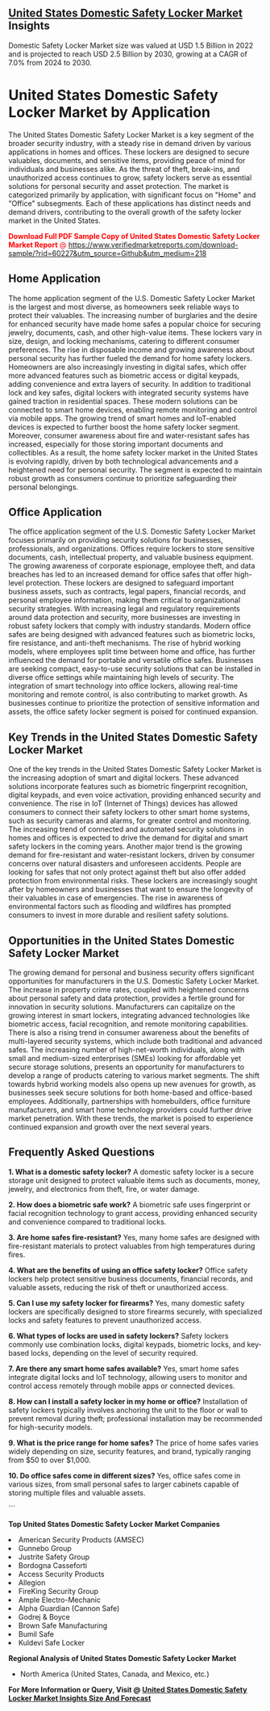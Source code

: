 <h2><a href="https://www.verifiedmarketreports.com/download-sample/?rid=60227&amp;utm_source=Github&amp;utm_medium=218" target="_blank">United States Domestic Safety Locker Market</a> Insights</h2><p>Domestic Safety Locker Market size was valued at USD 1.5 Billion in 2022 and is projected to reach USD 2.5 Billion by 2030, growing at a CAGR of 7.0% from 2024 to 2030.</p><p> <h1>United States Domestic Safety Locker Market by Application</h1> <p>The United States Domestic Safety Locker Market is a key segment of the broader security industry, with a steady rise in demand driven by various applications in homes and offices. These lockers are designed to secure valuables, documents, and sensitive items, providing peace of mind for individuals and businesses alike. As the threat of theft, break-ins, and unauthorized access continues to grow, safety lockers serve as essential solutions for personal security and asset protection. The market is categorized primarily by application, with significant focus on "Home" and "Office" subsegments. Each of these applications has distinct needs and demand drivers, contributing to the overall growth of the safety locker market in the United States. <p><span class=""><span style="color: #ff0000;"><strong>Download Full PDF Sample Copy of United States Domestic Safety Locker Market Report</strong> @ </span><a href="https://www.verifiedmarketreports.com/download-sample/?rid=60227&amp;utm_source=Github&amp;utm_medium=218" target="_blank">https://www.verifiedmarketreports.com/download-sample/?rid=60227&amp;utm_source=Github&amp;utm_medium=218</a></span></p></p> <h2>Home Application</h2> <p>The home application segment of the U.S. Domestic Safety Locker Market is the largest and most diverse, as homeowners seek reliable ways to protect their valuables. The increasing number of burglaries and the desire for enhanced security have made home safes a popular choice for securing jewelry, documents, cash, and other high-value items. These lockers vary in size, design, and locking mechanisms, catering to different consumer preferences. The rise in disposable income and growing awareness about personal security has further fueled the demand for home safety lockers. Homeowners are also increasingly investing in digital safes, which offer more advanced features such as biometric access or digital keypads, adding convenience and extra layers of security. In addition to traditional lock and key safes, digital lockers with integrated security systems have gained traction in residential spaces. These modern solutions can be connected to smart home devices, enabling remote monitoring and control via mobile apps. The growing trend of smart homes and IoT-enabled devices is expected to further boost the home safety locker segment. Moreover, consumer awareness about fire and water-resistant safes has increased, especially for those storing important documents and collectibles. As a result, the home safety locker market in the United States is evolving rapidly, driven by both technological advancements and a heightened need for personal security. The segment is expected to maintain robust growth as consumers continue to prioritize safeguarding their personal belongings. <h2>Office Application</h2> <p>The office application segment of the U.S. Domestic Safety Locker Market focuses primarily on providing security solutions for businesses, professionals, and organizations. Offices require lockers to store sensitive documents, cash, intellectual property, and valuable business equipment. The growing awareness of corporate espionage, employee theft, and data breaches has led to an increased demand for office safes that offer high-level protection. These lockers are designed to safeguard important business assets, such as contracts, legal papers, financial records, and personal employee information, making them critical to organizational security strategies. With increasing legal and regulatory requirements around data protection and security, more businesses are investing in robust safety lockers that comply with industry standards. Modern office safes are being designed with advanced features such as biometric locks, fire resistance, and anti-theft mechanisms. The rise of hybrid working models, where employees split time between home and office, has further influenced the demand for portable and versatile office safes. Businesses are seeking compact, easy-to-use security solutions that can be installed in diverse office settings while maintaining high levels of security. The integration of smart technology into office lockers, allowing real-time monitoring and remote control, is also contributing to market growth. As businesses continue to prioritize the protection of sensitive information and assets, the office safety locker segment is poised for continued expansion. <h2>Key Trends in the United States Domestic Safety Locker Market</h2> <p>One of the key trends in the United States Domestic Safety Locker Market is the increasing adoption of smart and digital lockers. These advanced solutions incorporate features such as biometric fingerprint recognition, digital keypads, and even voice activation, providing enhanced security and convenience. The rise in IoT (Internet of Things) devices has allowed consumers to connect their safety lockers to other smart home systems, such as security cameras and alarms, for greater control and monitoring. The increasing trend of connected and automated security solutions in homes and offices is expected to drive the demand for digital and smart safety lockers in the coming years. Another major trend is the growing demand for fire-resistant and water-resistant lockers, driven by consumer concerns over natural disasters and unforeseen accidents. People are looking for safes that not only protect against theft but also offer added protection from environmental risks. These lockers are increasingly sought after by homeowners and businesses that want to ensure the longevity of their valuables in case of emergencies. The rise in awareness of environmental factors such as flooding and wildfires has prompted consumers to invest in more durable and resilient safety solutions. <h2>Opportunities in the United States Domestic Safety Locker Market</h2> <p>The growing demand for personal and business security offers significant opportunities for manufacturers in the U.S. Domestic Safety Locker Market. The increase in property crime rates, coupled with heightened concerns about personal safety and data protection, provides a fertile ground for innovation in security solutions. Manufacturers can capitalize on the growing interest in smart lockers, integrating advanced technologies like biometric access, facial recognition, and remote monitoring capabilities. There is also a rising trend in consumer awareness about the benefits of multi-layered security systems, which include both traditional and advanced safes. The increasing number of high-net-worth individuals, along with small and medium-sized enterprises (SMEs) looking for affordable yet secure storage solutions, presents an opportunity for manufacturers to develop a range of products catering to various market segments. The shift towards hybrid working models also opens up new avenues for growth, as businesses seek secure solutions for both home-based and office-based employees. Additionally, partnerships with homebuilders, office furniture manufacturers, and smart home technology providers could further drive market penetration. With these trends, the market is poised to experience continued expansion and growth over the next several years. <h2>Frequently Asked Questions</h2> <p><strong>1. What is a domestic safety locker?</strong> A domestic safety locker is a secure storage unit designed to protect valuable items such as documents, money, jewelry, and electronics from theft, fire, or water damage.</p> <p><strong>2. How does a biometric safe work?</strong> A biometric safe uses fingerprint or facial recognition technology to grant access, providing enhanced security and convenience compared to traditional locks.</p> <p><strong>3. Are home safes fire-resistant?</strong> Yes, many home safes are designed with fire-resistant materials to protect valuables from high temperatures during fires.</p> <p><strong>4. What are the benefits of using an office safety locker?</strong> Office safety lockers help protect sensitive business documents, financial records, and valuable assets, reducing the risk of theft or unauthorized access.</p> <p><strong>5. Can I use my safety locker for firearms?</strong> Yes, many domestic safety lockers are specifically designed to store firearms securely, with specialized locks and safety features to prevent unauthorized access.</p> <p><strong>6. What types of locks are used in safety lockers?</strong> Safety lockers commonly use combination locks, digital keypads, biometric locks, and key-based locks, depending on the level of security required.</p> <p><strong>7. Are there any smart home safes available?</strong> Yes, smart home safes integrate digital locks and IoT technology, allowing users to monitor and control access remotely through mobile apps or connected devices.</p> <p><strong>8. How can I install a safety locker in my home or office?</strong> Installation of safety lockers typically involves anchoring the unit to the floor or wall to prevent removal during theft; professional installation may be recommended for high-security models.</p> <p><strong>9. What is the price range for home safes?</strong> The price of home safes varies widely depending on size, security features, and brand, typically ranging from $50 to over $1,000.</p> <p><strong>10. Do office safes come in different sizes?</strong> Yes, office safes come in various sizes, from small personal safes to larger cabinets capable of storing multiple files and valuable assets.</p> ```</p><p><strong>Top United States Domestic Safety Locker Market Companies</strong></p><div data-test-id=""><p><li>American Security Products (AMSEC)</li><li> Gunnebo Group</li><li> Justrite Safety Group</li><li> Bordogna Casseforti</li><li> Access Security Products</li><li> Allegion</li><li> FireKing Security Group</li><li> Ample Electro-Mechanic</li><li> Alpha Guardian (Cannon Safe)</li><li> Godrej & Boyce</li><li> Brown Safe Manufacturing</li><li> Bumil Safe</li><li> Kuldevi Safe Locker</li></p><div><strong>Regional Analysis of&nbsp;United States Domestic Safety Locker Market</strong></div><ul><li dir="ltr"><p dir="ltr">North America&nbsp;(United States, Canada, and Mexico, etc.)</p></li></ul><p><strong>For More Information or Query, Visit @&nbsp;</strong><strong><a href="https://www.verifiedmarketreports.com/product/global-domestic-safety-locker-market-2018-by-manufacturers-regions-type-and-application-forecast-to-2023/?utm_source=Github&amp;utm_medium=218" target="_blank">United States Domestic Safety Locker Market Insights Size And Forecast</a></strong></p></div>
